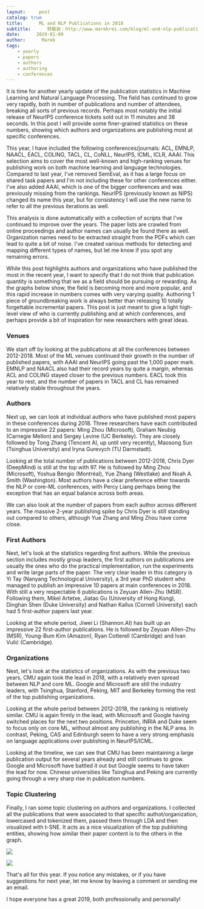```yaml
---
layout:     post
catalog: true
title:      ML and NLP Publications in 2018
subtitle:      转载自：http://www.marekrei.com/blog/ml-and-nlp-publications-in-2018/
date:      2019-01-09
author:      Marek
tags:
    - yearly
    - papers
    - authors
    - authoring
    - conferences
---
```



It is time for another yearly update of the publication statistics in Machine Learning and Natural Language Processing. The field has continued to grow very rapidly, both in number of publications and number of attendees, breaking all sorts of previous records. Perhaps most notably the initial release of NeurIPS conference tickets sold out in 11 minutes and 38 seconds. In this post I will provide some finer-grained statistics on these numbers, showing which authors and organizations are publishing most at specific conferences.

This year, I have included the following conferences/journals: ACL, EMNLP, NAACL, EACL, COLING, TACL, CL, CoNLL, NeurIPS, ICML, ICLR, AAAI. This selection aims to cover the most well-known and high-ranking venues for publishing work on both machine learning and language technologies. Compared to last year, I've removed SemEval, as it has a large focus on shared task papers and I'm not including these for other conferences either. I've also added AAAI, which is one of the bigger conferences and was previously missing from the rankings. NeurIPS (previously known as NIPS) changed its name this year, but for consistency I will use the new name to refer to all the previous iterations as well.

This analysis is done automatically with a collection of scripts that I've continued to improve over the years. The paper lists are crawled from online proceedings and author names can usually be found there as well. Organization names need to be extracted straight from the PDFs which can lead to quite a bit of noise. I've created various methods for detecting and mapping different types of names, but let me know if you spot any remaining errors.

While this post highlights authors and organizations who have published the most in the recent year, I want to specify that I do not think that publication quantity is something that we as a field should be pursuing or rewarding. As the graphs below show, the field is becoming more and more popular, and this rapid increase in numbers comes with very varying quality. Authoring 1 piece of groundbreaking work is always better than releasing 10 totally forgettable incremental papers. This post is just meant to give a light high-level view of who is currently publishing and at which conferences, and perhaps provide a bit of inspiration for new researchers with great ideas.

### Venues

We start off by looking at the publications at all the conferences between 2012-2018. Most of the ML venues continued their growth in the number of published papers, with AAAI and NeurIPS going past the 1,000 paper mark. EMNLP and NAACL also had their record years by quite a margin, whereas ACL and COLING stayed closer to the previous numbers. EACL took this year to rest, and the number of papers in TACL and CL has remained relatively stable throughout the years. 




### Authors

Next up, we can look at individual authors who have published most papers in these conferences during 2018. Three researchers have each contributed to an impressive 22 papers: Ming Zhou (Microsoft), Graham Neubig (Carnegie Mellon) and Sergey Levine (UC Berkeley). They are closely followed by Tong Zhang (Tencent AI, up until very recently), Maosong Sun (Tsinghua University) and Iryna Gurevych (TU Darmstadt).




Looking at the total number of publications between 2012-2018, Chris Dyer (DeepMind) is still at the top with 97. He is followed by Ming Zhou (Microsoft), Yoshua Bengio (Montréal), Yue Zhang (Westlake) and Noah A. Smith (Washington). Most authors have a clear preference either towards the NLP or core-ML conferences, with Percy Liang perhaps being the exception that has an equal balance across both areas.




We can also look at the number of papers from each author across different years. The massive 2-year publishing spike by Chris Dyer is still standing out compared to others, although Yue Zhang and Ming Zhou have come close. 




### First Authors

Next, let's look at the statistics regarding first authors. While the previous section includes mostly group leaders, the first authors on publications are usually the ones who do the practical implementation, run the experiments and write large parts of the paper. The very clear leader in this category is Yi Tay (Nanyang Technological University), a 3rd year PhD student who managed to publish an impressive 10 papers at main conferences in 2018. With still a very respectable 6 publications is Zeyuan Allen-Zhu (MSR). Following them, Mikel Artetxe, Jiatao Gu (University of Hong Kong), Dinghan Shen (Duke University) and Nathan Kallus (Cornell University) each had 5 first-author papers last year.




Looking at the whole period, Jiwei Li (Shannon.AI) has built up an impressive 22 first-author publications. He is followed by Zeyuan Allen-Zhu (MSR), Young-Bum Kim (Amazon), Ryan Cotterell (Cambridge) and Ivan Vulić (Cambridge).




### Organizations

Next, let's look at the statistics of organizations. As with the previous two years, CMU again took the lead in 2018, with a relatively even spread between NLP and core ML. Google and Microsoft are still the industry leaders, with Tsinghua, Stanford, Peking, MIT and Berkeley forming the rest of the top publishing organizations. 




Looking at the whole period between 2012-2018, the ranking is relatively similar. CMU is again firmly in the lead, with Microsoft and Google having switched places for the next two positions. Princeton, INRIA and Duke seem to focus only on core ML, without almost any publishing in the NLP area. In contrast, Peking, CAS and Edinburgh seem to have a very strong emphasis on language applications over publishing in NeurIPS/ICML.




Looking at the timeline, we can see that CMU has been maintaining a large publication output for several years already and still continues to grow. Google and Microsoft have battled it out but Google seems to have taken the lead for now. Chinese universities like Tsinghua and Peking are currently going through a very sharp rise in publication numbers. 




### Topic Clustering

Finally, I ran some topic clustering on authors and organizations. I collected all the publications that were associated to that specific authot/organization, lowercased and tokenized them, passed them through LDA and then visualized with t-SNE. It acts as a nice visualization of the top publishing entities, showing how similar their paper content is to the others in the graph.

![](http://www.marekrei.com/blog/wp-content/uploads/2019/01/tsne_auth_3_2.png)


![](http://www.marekrei.com/blog/wp-content/uploads/2019/01/tsne_org_4.png)


That's all for this year. If you notice any mistakes, or if you have suggestions for next year, let me know by leaving a comment or sending me an email. 

I hope everyone has a great 2019, both professionally and personally!
